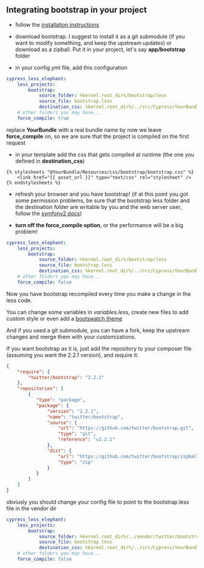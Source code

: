 Integrating bootstrap in your project
-------------------------------------

* follow the [installation instructions](https://github.com/matteosister/LessElephantBundle/blob/master/Resources/docs/installation.md)

* download bootstrap. I suggest to install it as a git submodule (if you want to modify something, and keep the upstream updates) or download as a zipball. Put it in your project, let's say **app/bootstrap** folder

* in your config.yml file, add this configuration

```yaml
cypress_less_elephant:
    less_projects:
        bootstrap:
            source_folder: %kernel.root_dir%/bootstrap/less
            source_file: bootstrap.less
            destination_css: %kernel.root_dir%/../src/Cypress/YourBundle/Resources/css/bootstrap/bootstrap.css
	# other folders you may have...
    force_compile: true
```

replace **YourBundle** with a real bundle name
by now we leave **force_compile** on, so we are sure that the project is compiled on the first request

* in your template add the css that gets compiled at runtime (the one you defined in **destination_css**)

```html+jinja
{% stylesheets "@YourBundle/Resources/css/bootstrap/bootstrap.css" %}
    <link href="{{ asset_url }}" type="text/css" rel="stylesheet" />
{% endstylesheets %}
```

* refresh your browser and you have bootstrap! (if at this point you got some permission problems, be sure that the bootstrap less folder and the destination folder are writable by you and the web server user, follow the [symfony2 docs](http://symfony.com/doc/current/book/installation.html#configuration-and-setup))

* **turn off the force_compile option**, or the performance will be a big problem!

```yaml
cypress_less_elephant:
    less_projects:
        bootstrap:
            source_folder: %kernel.root_dir%/bootstrap/less
            source_file: bootstrap.less
            destination_css: %kernel.root_dir%/../src/Cypress/YourBundle/Resources/css/bootstrap/bootstrap.css
	# other folders you may have...
    force_compile: false
```

Now you have bootstrap recompiled every time you make a change in the less code.

You can change some variables in *variables.less*, create new files to add custom style or even add a [bootswatch theme](http://bootswatch.com/)

And if you used a git submodule, you can have a fork, keep the upstream changes and merge them with your customizations.

If you want bootstrap as it is, just add the repository to your composer file (assuming you want the 2.2.1 version), and require it:

```json
{
    "require": {
        "twitter/bootstrap": "2.2.1"
    },
    "repositories": [
        {
           "type": "package",
           "package": {
               "version": "2.2.1",
               "name": "twitter/bootstrap",
               "source": {
	               "url": "https://github.com/twitter/bootstrap.git",
	               "type": "git",
	               "reference": "v2.2.1"
               },
               "dist": {
	               "url": "https://github.com/twitter/bootstrap/zipball/v2.2.1",
	               "type": "zip"
               }
           }
        }
    ]
}
```

obviusly you should change your config file to point to the bootstrap.less file in the vendor dir

```yaml
cypress_less_elephant:
    less_projects:
        bootstrap:
            source_folder: %kernel.root_dir%/../vendor/twitter/bootstrap/less
            source_file: bootstrap.less
            destination_css: %kernel.root_dir%/../src/Cypress/YourBundle/Resources/css/bootstrap/bootstrap.css
	# other folders you may have...
    force_compile: false
```
